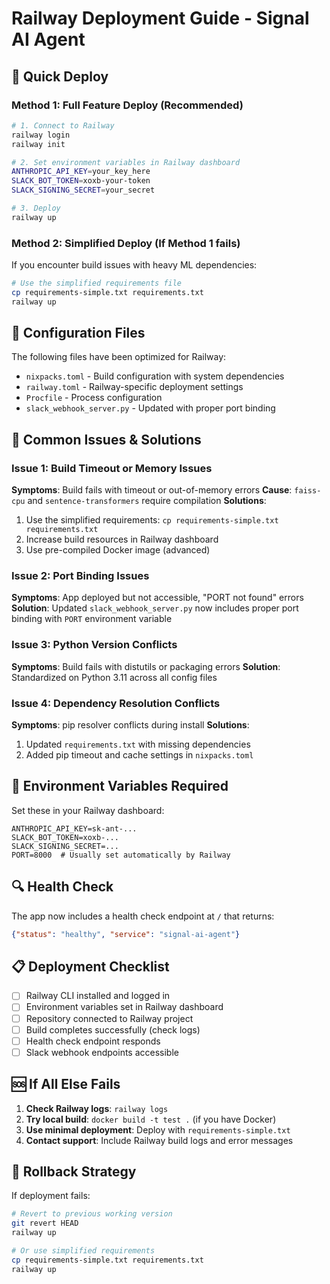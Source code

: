 # Railway Deployment Guide - Signal AI Agent

## 🚀 Quick Deploy

### Method 1: Full Feature Deploy (Recommended)
```bash
# 1. Connect to Railway
railway login
railway init

# 2. Set environment variables in Railway dashboard
ANTHROPIC_API_KEY=your_key_here
SLACK_BOT_TOKEN=xoxb-your-token
SLACK_SIGNING_SECRET=your_secret

# 3. Deploy
railway up
```

### Method 2: Simplified Deploy (If Method 1 fails)
If you encounter build issues with heavy ML dependencies:

```bash
# Use the simplified requirements file
cp requirements-simple.txt requirements.txt
railway up
```

## 🔧 Configuration Files

The following files have been optimized for Railway:

- `nixpacks.toml` - Build configuration with system dependencies
- `railway.toml` - Railway-specific deployment settings  
- `Procfile` - Process configuration
- `slack_webhook_server.py` - Updated with proper port binding

## 🚨 Common Issues & Solutions

### Issue 1: Build Timeout or Memory Issues
**Symptoms**: Build fails with timeout or out-of-memory errors
**Cause**: `faiss-cpu` and `sentence-transformers` require compilation
**Solutions**:
1. Use the simplified requirements: `cp requirements-simple.txt requirements.txt`
2. Increase build resources in Railway dashboard
3. Use pre-compiled Docker image (advanced)

### Issue 2: Port Binding Issues
**Symptoms**: App deployed but not accessible, "PORT not found" errors
**Solution**: Updated `slack_webhook_server.py` now includes proper port binding with `PORT` environment variable

### Issue 3: Python Version Conflicts
**Symptoms**: Build fails with distutils or packaging errors
**Solution**: Standardized on Python 3.11 across all config files

### Issue 4: Dependency Resolution Conflicts
**Symptoms**: pip resolver conflicts during install
**Solutions**:
1. Updated `requirements.txt` with missing dependencies
2. Added pip timeout and cache settings in `nixpacks.toml`

## 📝 Environment Variables Required

Set these in your Railway dashboard:

```
ANTHROPIC_API_KEY=sk-ant-...
SLACK_BOT_TOKEN=xoxb-...
SLACK_SIGNING_SECRET=...
PORT=8000  # Usually set automatically by Railway
```

## 🔍 Health Check

The app now includes a health check endpoint at `/` that returns:
```json
{"status": "healthy", "service": "signal-ai-agent"}
```

## 📋 Deployment Checklist

- [ ] Railway CLI installed and logged in
- [ ] Environment variables set in Railway dashboard
- [ ] Repository connected to Railway project
- [ ] Build completes successfully (check logs)
- [ ] Health check endpoint responds
- [ ] Slack webhook endpoints accessible

## 🆘 If All Else Fails

1. **Check Railway logs**: `railway logs`
2. **Try local build**: `docker build -t test .` (if you have Docker)
3. **Use minimal deployment**: Deploy with `requirements-simple.txt`
4. **Contact support**: Include Railway build logs and error messages

## 🔄 Rollback Strategy

If deployment fails:
```bash
# Revert to previous working version
git revert HEAD
railway up

# Or use simplified requirements
cp requirements-simple.txt requirements.txt
railway up
```